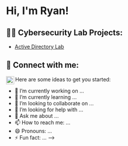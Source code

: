 <h1>Hi, I'm Ryan! <br/><a</a></h1>

<h2>👨‍💻 Cybersecurity Lab Projects:</h2>

  - [Active Directory Lab](https://github.com/keithjr2500/Algorithms-Practice)


<h2> 🤳 Connect with me:</h2>

[<img align="left" alt="RyanTaylor | LinkedIn" width="22px" src="[https://www.linkedin.com/in/ryan--taylor/" />][linkedin]

[linkedin]: [https://www.linkedin.com/in/ryan--taylor/]






Here are some ideas to get you started:

- 🔭 I’m currently working on ...
- 🌱 I’m currently learning ...
- 👯 I’m looking to collaborate on ...
- 🤔 I’m looking for help with ...
- 💬 Ask me about ...
- 📫 How to reach me: ...
- 😄 Pronouns: ...
- ⚡ Fun fact: ...
-->

